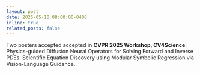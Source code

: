 ```yaml
---
layout: post
date: 2025-05-10 08:00:00-0400
inline: true
related_posts: false
---
```


Two posters accepted accepted in **CVPR 2025 Workshop, CV4Science**: 
Physics-guided Diffusion Neural Operators for Solving Forward and Inverse PDEs.
Scientific Equation Discovery using Modular Symbolic Regression via Vision-Language Guidance.
